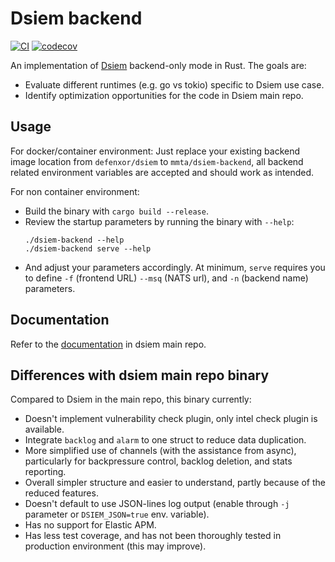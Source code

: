# Dsiem backend

[![CI](https://github.com/mmta/dsiem-backend/actions/workflows/publish.yml/badge.svg)](https://github.com/mmta/dsiem-backend/actions/workflows/publish.yml) [![codecov](https://codecov.io/gh/mmta/dsiem-backend/branch/master/graph/badge.svg?token=GFF0LCZDO2)](https://codecov.io/gh/mmta/dsiem-backend)

An implementation of [Dsiem](https://github.com/defenxor/dsiem) backend-only mode in Rust. The goals are:

- Evaluate different runtimes (e.g. go vs tokio) specific to Dsiem use case.
- Identify optimization opportunities for the code in Dsiem main repo.

## Usage

For docker/container environment: Just replace your existing backend image location from `defenxor/dsiem` to `mmta/dsiem-backend`, all backend related environment variables are accepted and should work as intended.

For non container environment:
- Build the binary with `cargo build --release`.
- Review the startup parameters by running the binary with `--help`:
    ```shell
    ./dsiem-backend --help
    ./dsiem-backend serve --help
    ```
- And adjust your parameters accordingly. At minimum, `serve` requires you to define `-f` (frontend URL) `--msq` (NATS url), and `-n` (backend name) parameters.

## Documentation

Refer to the [documentation](https://github.com/defenxor/dsiem/tree/master/docs) in dsiem main repo.

## Differences with dsiem main repo binary

Compared to Dsiem in the main repo, this binary currently:

- Doesn't implement vulnerability check plugin, only intel check plugin is available.
- Integrate `backlog` and `alarm` to one struct to reduce data duplication.
- More simplified use of channels (with the assistance from async), particularly for backpressure control, backlog deletion, and stats reporting.
- Overall simpler structure and easier to understand, partly because of the reduced features.
- Doesn't default to use JSON-lines log output (enable through `-j` parameter or `DSIEM_JSON=true` env. variable).
- Has no support for Elastic APM.
- Has less test coverage, and has not been thoroughly tested in production environment (this may improve).


